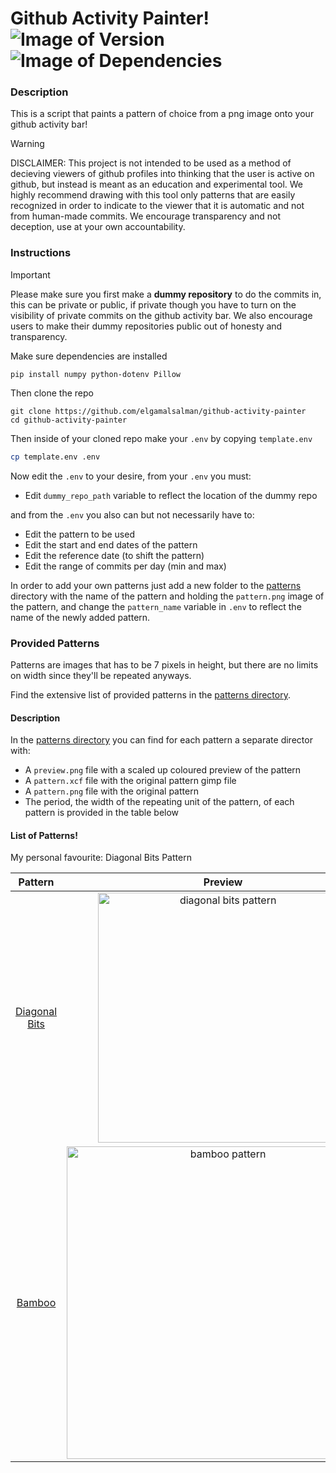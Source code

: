 # Github Activity Painter! &nbsp; ![Image of Version](https://img.shields.io/badge/version-v1.0-green) ![Image of Dependencies](https://img.shields.io/badge/dependencies-up%20to%20date-brightgreen)

### Description

This is a script that paints a pattern of choice from a png image onto your github activity bar! 

> [!WARNING]
> DISCLAIMER: This project is not intended to be used as a method of decieving viewers of github profiles into thinking
> that the user is active on github, but instead is meant as an education and experimental tool. We highly recommend drawing
> with this tool only patterns that are easily recognized in order to indicate to the viewer that it is automatic and not
> from human-made commits. We encourage transparency and not deception, use at your own accountability.

### Instructions

> [!IMPORTANT]
> Please make sure you first make a **dummy repository** to do the commits in, this can be private or public, if private
> though you have to turn on the visibility of private commits on the github activity bar. We also encourage users to make
> their dummy repositories public out of honesty and transparency.

Make sure dependencies are installed

```
pip install numpy python-dotenv Pillow
```

Then clone the repo

```
git clone https://github.com/elgamalsalman/github-activity-painter
cd github-activity-painter
```

Then inside of your cloned repo make your `.env` by copying `template.env`
```bash
cp template.env .env
```

Now edit the `.env` to your desire, from your `.env` you must:
- Edit `dummy_repo_path` variable to reflect the location of the dummy repo

and from the `.env` you also can but not necessarily have to:
- Edit the pattern to be used
- Edit the start and end dates of the pattern
- Edit the reference date (to shift the pattern)
- Edit the range of commits per day (min and max)

In order to add your own patterns just add a new folder to the [patterns](./patterns) directory with the name of the pattern and holding the `pattern.png` image of the pattern, and change the `pattern_name` variable in `.env` to reflect the name of the newly added pattern.

### Provided Patterns

Patterns are images that has to be 7 pixels in height, but there are no limits on width since they'll be repeated anyways.

Find the extensive list of provided patterns in the [patterns directory](./patterns).

#### Description

In the [patterns directory](./patterns) you can find for each pattern a separate director with:
- A `preview.png` file with a scaled up coloured preview of the  pattern
- A `pattern.xcf` file with the original pattern gimp file
- A `pattern.png` file with the original pattern
- The period, the width of the repeating unit of the pattern, of each pattern is provided in the table below

#### List of Patterns!

My personal favourite: Diagonal Bits Pattern

|             Pattern              |                                      Preview                                      | Period |
| :------------------------------: | :-------------------------------------------------------------------------------: | :----: |
| [Diagonal Bits](./diagonal_bits) | <img src="./diagonal_bits/preview.png" alt="diagonal bits pattern" width="400" /> |   37   |
| [Bamboo](./bamboo)               | <img src="./bamboo/preview.png" alt="bamboo pattern" width="500" />               |   12   |
